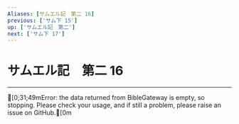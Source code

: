 ```yaml
---
Aliases: [サムエル記　第二 16]
previous: ['サム下 15']
up: ['サムエル記　第二']
next: ['サム下 17']
---
```

# サムエル記　第二 16

***
[0;31;49mError: the data returned from BibleGateway is empty, so stopping. Please check your usage, and if still a problem, please raise an issue on GitHub.[0m
